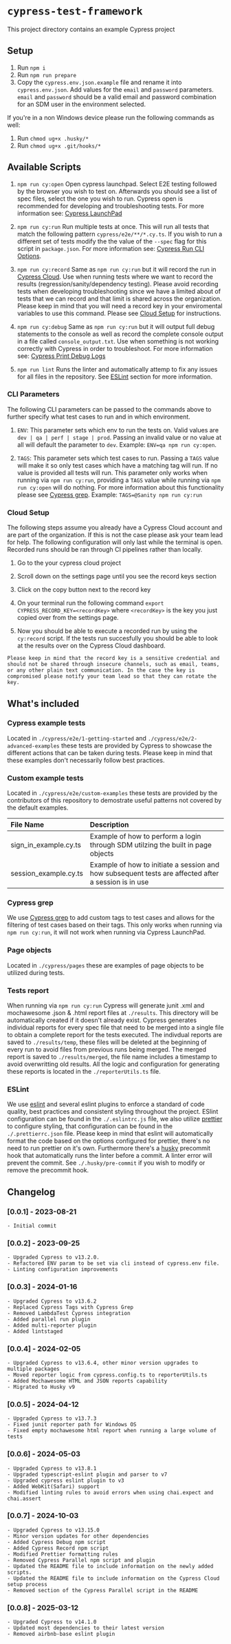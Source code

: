 # `cypress-test-framework`
This project directory contains an example Cypress project

## Setup

1. Run `npm i`
2. Run `npm run prepare`
3. Copy the `cypress.env.json.example` file and rename it into `cypress.env.json`. Add values for the `email` and `password` parameters. `email` and `password` should be a valid email and password combination for an SDM user in the environment selected.

If you're in a non Windows device please run the following commands as well:
1. Run `chmod ug+x .husky/*`
2. Run `chmod ug+x .git/hooks/*`

## Available Scripts

1. `npm run cy:open` Open cypress launchpad. Select E2E testing followed by the browser you wish to test on. Afterwards you should see a list of spec files, select the one you wish to run. Cypress open is recommended for developing and troubleshooting tests. For more information see: [Cypress LaunchPad](https://docs.cypress.io/guides/getting-started/opening-the-app#The-Launchpad)

2. `npm run cy:run` Run multiple tests at once. This will run all tests that match the following pattern `cypress/e2e/**/*.cy.ts`. If you wish to run a different set of tests modify the the value of the `--spec` flag for this script in `package.json`. For more information see: [Cypress Run CLI Options](https://docs.cypress.io/guides/guides/command-line#cypress-run).

4. `npm run cy:record` Same as `npm run cy:run` but it will record the run in [Cypress Cloud](https://docs.cypress.io/guides/cloud/introduction). Use when running tests where we want to record the results (regression/sanity/dependency testing). Please avoid recording tests when developing troubleshooting since we have a limited about of tests that we can record and that limit is shared across the organization. Please keep in mind that you will need a record key in your enviromental variables to use this command. Please see [Cloud Setup](./README.md#cloud-setup) for instructions.

5. `npm run cy:debug` Same as `npm run cy:run` but it will output full debug statements to the console as well as record the complete console output in a file called `console_output.txt`. Use when something is not working correctly with Cypress in order to troubleshoot. For more information see: [Cypress Print Debug Logs](https://docs.cypress.io/guides/references/troubleshooting#Print-DEBUG-logs)

6. `npm run lint` Runs the linter and automatically attemp to fix any issues for all files in the repository. See [ESLint](./README.md#eslint) section for more information.

### CLI Parameters
The following CLI parameters can be passed to the commands above to further specify what test cases to run and in which environment.

1. `ENV`: This parameter sets which env to run the tests on. Valid values are `dev | qa | perf | stage | prod`. Passing an invalid value or no value at all will default the parameter to `dev`. Example: `ENV=qa npm run cy:open`.

2. `TAGS`: This parameter sets which test cases to run. Passing a `TAGS` value will make it so only test cases which have a matching tag will run. If no value is provided all tests will run. This parameter only works when running via `npm run cy:run`, providing a `TAGS` value while running via `npm run cy:open` will do nothing. For more information about this functionality please see [Cypress grep](./README.md#cypress-grep). Example: `TAGS=@Sanity npm run cy:run`

### Cloud Setup
The following steps assume you already have a Cypress Cloud account and are part of the organization. If this is not the case please ask your team lead for help. The following configuration will only last while the terminal is open. Recorded runs should be ran through CI pipelines rather than locally.

1. Go to the your cypress cloud project

2. Scroll down on the settings page until you see the record keys section

3. Click on the copy button next to the record key

4. On your terminal run the following command `export CYPRESS_RECORD_KEY=<recordKey>` where `<recordKey>` is the key you just copied over from the settings page.

5. Now you should be able to execute a recorded run by using the `cy:record` script. If the tests run succesfully you should be able to look at the results over on the Cypress Cloud dashboard.

`Please keep in mind that the record key is a sensitive credential and should not be shared through insecure channels, such as email, teams, or any other plain text communication. In the case the key is compromised please notify your team lead so that they can rotate the key.`


## What's included

### Cypress example tests
Located in `./cypress/e2e/1-getting-started` and `./cypress/e2e/2-advanced-examples` these tests are provided by Cypress to showcase the different actions that can be taken during tests. Please keep in mind that these examples don't necessarily follow best practices.

### Custom example tests
Located in `./cypress/e2e/custom-examples` these tests are provided by the contributors of this repository to demostrate useful patterns not covered by the default examples.

|File Name| Description|
|:--------|:-----------|
|sign_in_example.cy.ts|Example of how to perform a login through SDM utilzing the built in page objects |
|session_example.cy.ts|Example of how to initiate a session and how subsequent tests are affected after a session is in use|

### Cypress grep
We use [Cypress grep](https://github.com/cypress-io/cypress/tree/develop/npm/grep) to add custom tags to test cases and allows for the filtering of test cases based on their tags. This only works when running via `npm run cy:run`, it will not work when running via Cypress LaunchPad.

### Page objects
Located in `./cypress/pages` these are examples of page objects to be utilized during tests.

### Tests report
When running via `npm run cy:run` Cypress will generate junit .xml and mochawesome .json & .html report files at `./results`. This directory will be automatically created if it doesn't already exist. Cypress generates individual reports for every spec file that need to be merged into a single file to obtain a complete report for the tests executed. The indivdual reports are saved to `./results/temp`, these files will be deleted at the beginning of every run to avoid files from previous runs being merged. The merged report is saved to `./results/merged`, the file name includes a timestamp to avoid overwritting old results. All the logic and configuration for generating these reports is located in the `./reporterUtils.ts` file.

### ESLint
We use [eslint](https://eslint.org/) and several eslint plugins to enforce a standard of code quality, best practices and consistent styling throughout the project. ESlint configuration can be found in the `./.eslintrc.js` file, we also utilize [prettier](https://prettier.io/) to configure styling, that configuration can be found in the `./.prettierrc.json` file. Please keep in mind that eslint will automatically format the code based on the options configured for prettier, there's no need to run prettier on it's own. Furthermore there's a [husky](https://typicode.github.io/husky/) precommit hook that automatically runs the linter before a commit. A linter error will prevent the commit. See `./.husky/pre-commit` if you wish to modify or remove the precommit hook.

## Changelog

### [0.0.1] - 2023-08-21 
    - Initial commit
### [0.0.2] - 2023-09-25 
    - Upgraded Cypress to v13.2.0.
    - Refactored ENV param to be set via cli instead of cypress.env file. 
    - Linting configuration improvements 
### [0.0.3] - 2024-01-16
    - Upgraded Cypress to v13.6.2
    - Replaced Cypress Tags with Cypress Grep
    - Removed LambdaTest Cypress integration
    - Added parallel run plugin
    - Added multi-reporter plugin
    - Added lintstaged
### [0.0.4] - 2024-02-05
    - Upgraded Cypress to v13.6.4, other minor version upgrades to multiple packages
    - Moved reporter logic from cypress.config.ts to reporterUtils.ts
    - Added Mochawesome HTML and JSON reports capability
    - Migrated to Husky v9
### [0.0.5] - 2024-04-12
    - Upgraded Cypress to v13.7.3
    - Fixed junit reporter path for Windows OS
    - Fixed empty mochawesome html report when running a large volume of tests
### [0.0.6] - 2024-05-03
    - Upgraded Cypress to v13.8.1
    - Upgraded typescript-eslint plugin and parser to v7
    - Upgraded cypress eslint plugin to v3
    - Added WebKit(Safari) support
    - Modified linting rules to avoid errors when using chai.expect and chai.assert
### [0.0.7] - 2024-10-03
    - Upgraded Cypress to v13.15.0
    - Minor version updates for other dependencies
    - Added Cypress Debug npm script
    - Added Cypress Record npm script
    - Modified Prettier formatting rules
    - Removed Cypress Parallel npm script and plugin
    - Updated the README file to include information on the newly added scripts.
    - Updated the README file to include information on the Cypress Cloud setup process
    - Removed section of the Cypress Parallel script in the README
### [0.0.8] - 2025-03-12
    - Upgraded Cypress to v14.1.0
    - Updated most dependencies to their latest version
    - Removed airbnb-base eslint plugin